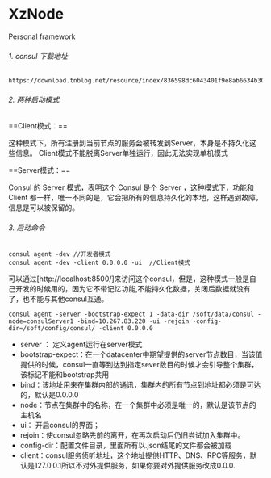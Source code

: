 # XzNode
Personal framework
###### 1. consul 下载地址

```
https://download.tnblog.net/resource/index/836598dc6043401f9e8ab6634b303313
```
###### 2. 两种启动模式
==Client模式：==

这种模式下，所有注册到当前节点的服务会被转发到Server，本身是不持久化这些信息。
Client模式不能脱离Server单独运行，因此无法实现单机模式

==Server模式：==

Consul 的 Server 模式，表明这个 Consul 是个 Server ，这种模式下，功能和 Client
都一样，唯一不同的是，它会把所有的信息持久化的本地，这样遇到故障，信息是可以被保留的。

###### 3. 启动命令

```
consul agent -dev //开发者模式
consul agent -dev -client 0.0.0.0 -ui  //Client模式
```
可以通过[http://localhost:8500/]来访问这个consul，但是，这种模式一般是自己开发的时候用的，因为它不带记忆功能,不能持久化数据，关闭后数据就没有了，也不能与其他consul互通。

```
consul agent -server -bootstrap-expect 1 -data-dir /soft/data/consul -node=consulServer1 -bind=10.267.83.220 -ui -rejoin -config-dir=/soft/config/consul/ -client 0.0.0.0
```
- server ： 定义agent运行在server模式
- bootstrap-expect：在一个datacenter中期望提供的server节点数目，当该值提供的时候，consul一直等到达到指定sever数目的时候才会引导整个集群，该标记不能和bootstrap共用
- bind：该地址用来在集群内部的通讯，集群内的所有节点到地址都必须是可达的，默认是0.0.0.0
- node：节点在集群中的名称，在一个集群中必须是唯一的，默认是该节点的主机名
- ui： 开启consul的界面；
- rejoin：使consul忽略先前的离开，在再次启动后仍旧尝试加入集群中。
- config-dir：配置文件目录，里面所有以.json结尾的文件都会被加载
- client：consul服务侦听地址，这个地址提供HTTP、DNS、RPC等服务，默认是127.0.0.1所以不对外提供服务，如果你要对外提供服务改成0.0.0.
